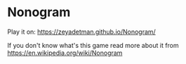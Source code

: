 # Nonogram

Play it on: https://zeyadetman.github.io/Nonogram/

If you don't know what's this game read more about it from https://en.wikipedia.org/wiki/Nonogram